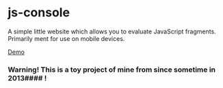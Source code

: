 # js-console
A simple little website which allows you to evaluate JavaScript fragments. Primarily ment for use on mobile devices.

[Demo](http://awesome-goldberg-53e9c4.bitballoon.com/)

### Warning! This is a toy project of mine from since sometime in 2013#### !
